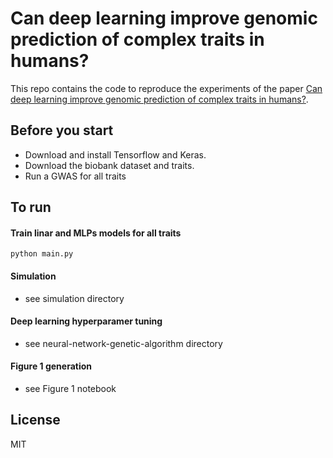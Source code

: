 # Can deep learning improve genomic prediction of complex traits in humans?
This repo contains the code to reproduce the experiments of the paper [ Can deep learning improve genomic prediction of complex traits in humans?](https://arxiv.org/...).


## Before you start

- Download and install Tensorflow and Keras.
- Download the biobank dataset and traits.
- Run a GWAS for all traits

## To run

#### Train linar and MLPs models for all traits
```python main.py```

#### Simulation
- see simulation directory

#### Deep learning hyperparamer tuning 
- see neural-network-genetic-algorithm directory

#### Figure 1 generation
- see Figure 1 notebook

## License
MIT
